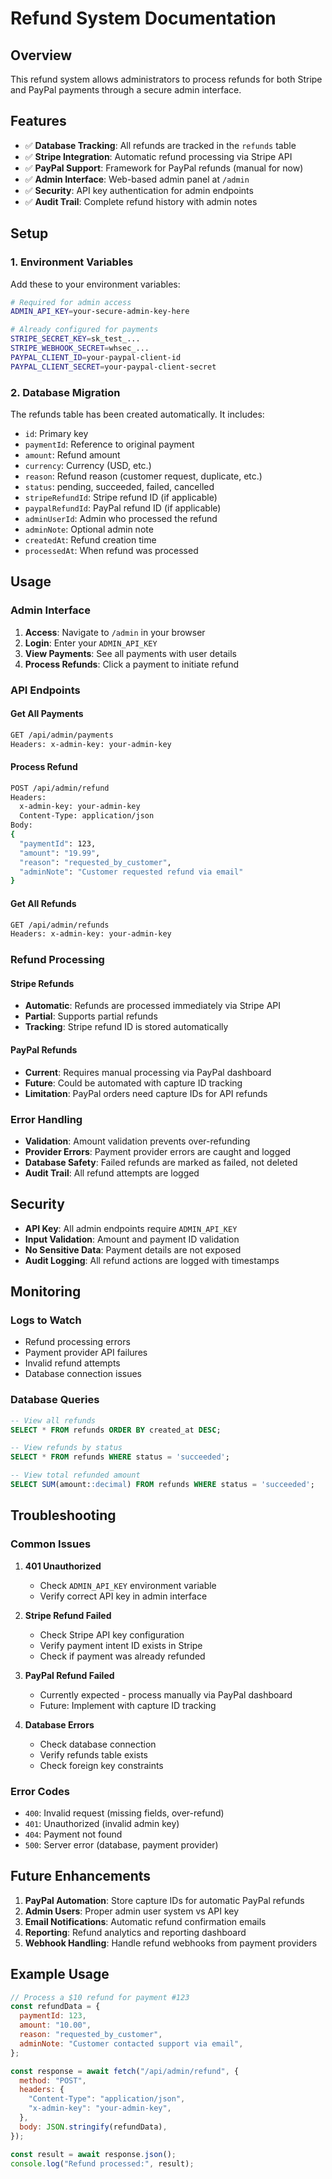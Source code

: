 # Refund System Documentation

## Overview

This refund system allows administrators to process refunds for both Stripe and PayPal payments through a secure admin interface.

## Features

- ✅ **Database Tracking**: All refunds are tracked in the `refunds` table
- ✅ **Stripe Integration**: Automatic refund processing via Stripe API
- ✅ **PayPal Support**: Framework for PayPal refunds (manual for now)
- ✅ **Admin Interface**: Web-based admin panel at `/admin`
- ✅ **Security**: API key authentication for admin endpoints
- ✅ **Audit Trail**: Complete refund history with admin notes

## Setup

### 1. Environment Variables

Add these to your environment variables:

```bash
# Required for admin access
ADMIN_API_KEY=your-secure-admin-key-here

# Already configured for payments
STRIPE_SECRET_KEY=sk_test_...
STRIPE_WEBHOOK_SECRET=whsec_...
PAYPAL_CLIENT_ID=your-paypal-client-id
PAYPAL_CLIENT_SECRET=your-paypal-client-secret
```

### 2. Database Migration

The refunds table has been created automatically. It includes:

- `id`: Primary key
- `paymentId`: Reference to original payment
- `amount`: Refund amount
- `currency`: Currency (USD, etc.)
- `reason`: Refund reason (customer request, duplicate, etc.)
- `status`: pending, succeeded, failed, cancelled
- `stripeRefundId`: Stripe refund ID (if applicable)
- `paypalRefundId`: PayPal refund ID (if applicable)
- `adminUserId`: Admin who processed the refund
- `adminNote`: Optional admin note
- `createdAt`: Refund creation time
- `processedAt`: When refund was processed

## Usage

### Admin Interface

1. **Access**: Navigate to `/admin` in your browser
2. **Login**: Enter your `ADMIN_API_KEY`
3. **View Payments**: See all payments with user details
4. **Process Refunds**: Click a payment to initiate refund

### API Endpoints

#### Get All Payments

```bash
GET /api/admin/payments
Headers: x-admin-key: your-admin-key
```

#### Process Refund

```bash
POST /api/admin/refund
Headers:
  x-admin-key: your-admin-key
  Content-Type: application/json
Body:
{
  "paymentId": 123,
  "amount": "19.99",
  "reason": "requested_by_customer",
  "adminNote": "Customer requested refund via email"
}
```

#### Get All Refunds

```bash
GET /api/admin/refunds
Headers: x-admin-key: your-admin-key
```

### Refund Processing

#### Stripe Refunds

- **Automatic**: Refunds are processed immediately via Stripe API
- **Partial**: Supports partial refunds
- **Tracking**: Stripe refund ID is stored automatically

#### PayPal Refunds

- **Current**: Requires manual processing via PayPal dashboard
- **Future**: Could be automated with capture ID tracking
- **Limitation**: PayPal orders need capture IDs for API refunds

### Error Handling

- **Validation**: Amount validation prevents over-refunding
- **Provider Errors**: Payment provider errors are caught and logged
- **Database Safety**: Failed refunds are marked as failed, not deleted
- **Audit Trail**: All refund attempts are logged

## Security

- **API Key**: All admin endpoints require `ADMIN_API_KEY`
- **Input Validation**: Amount and payment ID validation
- **No Sensitive Data**: Payment details are not exposed
- **Audit Logging**: All refund actions are logged with timestamps

## Monitoring

### Logs to Watch

- Refund processing errors
- Payment provider API failures
- Invalid refund attempts
- Database connection issues

### Database Queries

```sql
-- View all refunds
SELECT * FROM refunds ORDER BY created_at DESC;

-- View refunds by status
SELECT * FROM refunds WHERE status = 'succeeded';

-- View total refunded amount
SELECT SUM(amount::decimal) FROM refunds WHERE status = 'succeeded';
```

## Troubleshooting

### Common Issues

1. **401 Unauthorized**
   - Check `ADMIN_API_KEY` environment variable
   - Verify correct API key in admin interface

2. **Stripe Refund Failed**
   - Check Stripe API key configuration
   - Verify payment intent ID exists in Stripe
   - Check if payment was already refunded

3. **PayPal Refund Failed**
   - Currently expected - process manually via PayPal dashboard
   - Future: Implement with capture ID tracking

4. **Database Errors**
   - Check database connection
   - Verify refunds table exists
   - Check foreign key constraints

### Error Codes

- `400`: Invalid request (missing fields, over-refund)
- `401`: Unauthorized (invalid admin key)
- `404`: Payment not found
- `500`: Server error (database, payment provider)

## Future Enhancements

1. **PayPal Automation**: Store capture IDs for automatic PayPal refunds
2. **Admin Users**: Proper admin user system vs API key
3. **Email Notifications**: Automatic refund confirmation emails
4. **Reporting**: Refund analytics and reporting dashboard
5. **Webhook Handling**: Handle refund webhooks from payment providers

## Example Usage

```javascript
// Process a $10 refund for payment #123
const refundData = {
  paymentId: 123,
  amount: "10.00",
  reason: "requested_by_customer",
  adminNote: "Customer contacted support via email",
};

const response = await fetch("/api/admin/refund", {
  method: "POST",
  headers: {
    "Content-Type": "application/json",
    "x-admin-key": "your-admin-key",
  },
  body: JSON.stringify(refundData),
});

const result = await response.json();
console.log("Refund processed:", result);
```
